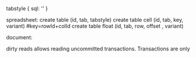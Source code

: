 tabstyle {
  sql: ''
  }

spreadsheet:
  create table (id, tab, tabstyle)
  create table cell (id, tab, key, variant)  #key=rowId+colId
  create table float (id, tab, row, offset , variant)

document:
  

dirty reads allows reading uncommitted transactions. Transactions are only 
